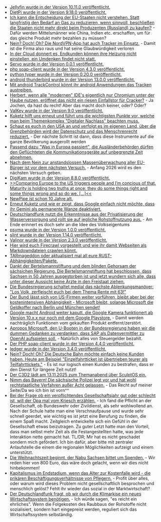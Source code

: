 * [Jellyfin wurde in der Version 10.11.0 veröffentlicht.](https://github.com/jellyfin/jellyfin/releases/tag/v10.11.0)
* [DietPi wurde in der Version 9.18.0 veröffentlicht.](https://github.com/MichaIng/DietPi/releases/tag/v9.18)
* [Ich kann die Entscheidung der EU-Staaten nicht verstehen. Statt langfristig den Bedarf an Gas zu reduzieren, wenn sinnvoll, beschließen die Staaten nicht mehr direkt beim Produzenten (Russland) zu kaufen?](https://www.deutschlandfunk.de/eu-energieminister-stimmen-fuer-ausstieg-aus-russischem-gas-102.html) - Dafür werden Mittelsmänner wie China, Indien etc. erschaffen, um für das gleiche Produkt mehr bezahlen zu müssen?
* [Nein? Doch! Oh? Die NordVPN-App hat auch Tracker im Einsatz.](https://www.kuketz-blog.de/nordvpn-bestreitet-den-einsatz-von-trackern-doch-ein-app-mitschnitt-zeigt-ein-anderes-bild/) - Damit ist die Firma also raus und hat seine Glaubwürdigkeit verloren
* [In der Cloud donnert es, Endkunden können ihre Heizung nicht einstellen, ein Umdenken findet nicht statt.](https://tuxproject.de/blog/2025/10/wer-sich-in-die-cloud-begibt-der-kommt-darin-um-9/)
* [Servo wurde in der Version 0.0.1 veröffentlicht.](https://www.phoronix.com/news/Servo-0.0.1-Released)
* [php soap-client wurde in der Version 4.3.0 veröffentlicht.](https://github.com/phpro/soap-client/releases/tag/4.3.0)
* [python typer wurde in der Version 0.20.0 veröffentlicht.](https://github.com/fastapi/typer/releases/tag/0.20.0)
* [android thunderbird wurde in der Version 13.0.0 veröffentlicht.](https://github.com/thunderbird/thunderbird-android/releases/tag/THUNDERBIRD_13_0)
* [Mit android TrackControl könnt ihr android Anwendungen das Tracken austreiben.](https://github.com/TrackerControl/tracker-control-android)
* [Herbert, wenn alle "modernen" IDE's eigentlich nur Chromium unter der Haube nutzen, eröffnet das nicht ein riesen Einfallstor für Cracker?](https://www.bleepingcomputer.com/news/security/cursor-windsurf-ides-riddled-with-94-plus-n-day-chromium-vulnerabilities/) - Ja Jochen, da hast du recht! Aber das macht doch keiner, oder? Oder?
* [ValKey wurde in der Version 9.0 veröffentlicht.](https://www.linuxfoundation.org/press/valkey-9.0-delivers-performance-and-resiliency-for-real-time-workloads)
* [Kuketz hilft uns erneut und führt uns die wichtigsten Punkte vor, welche man beim Themenkomplex "Digitaler Nachlass" beachten muss.](https://www.kuketz-blog.de/digitaler-nachlass-grundlagen-praxistaugliche-umsetzung/)
* [Schaut es euch in den USA an und verfolgt es im eigenen Land, über die Grenzbehörden wird der Datenschutz und das Menschrenrecht reduziert.](https://netzpolitik.org/2025/ice-ruestet-auf-amerikanische-abschiebebehoerde-will-soziale-medien-ueberwachen/) - Der nächste Schritt ist dann, dass diese Instrumente auf die ganze Bevölkerung ausgerollt werden
* [Passend dazu "Was in Europa passiert", die Ausländerbehörden dürfen den Geflüchteten die Kommunikationsgeräte auf unbegrenzte Zeit abnehmen.](https://netzpolitik.org/2025/eingezogene-handys-eine-haerte-die-nur-schwaeche-zeigt/)
* [Nach dem Nein zur anstandslossen Massenüberwachung aller EU-Bürger ist vor dem nächsten Versuch.](https://netzpolitik.org/2025/interne-dokumente-eu-arbeitet-an-ausufernder-vorratsdatenspeicherung/) - Anfang 2026 wird es den nächsten Versuch geben.
* [DigiKam wurde in der Version 8.8.0 veröffentlicht.](https://lwn.net/Articles/1042823/)
* [>>Comparing Europe to the US triggers people and I’m concious of that. Maturity is holding two truths at once: they do some things right and some things wrong and so do we. [...]<<](https://lucumr.pocoo.org/2025/10/21/eu-resigation/)
* [NewPipe ist schon 10 Jahre alt.](https://newpipe.net/blog/pinned/announcement/newpipe-turns-10/)
* [Erneut Kuketz und wie er zeigt, dass Google einfach nicht möchte, dass ihr Gemini als permanente Wanze deaktiviert.](https://www.kuketz-blog.de/google-gemini-unter-android-deaktivieren-was-wirklich-funktioniert/)
* [Deutschlandfunk nutzt die Erkenntnisse aus der Privatisierung der Wasserversorgung und rollt sie auf jegliche Rohstoffnutzung aus.](https://www.deutschlandfunk.de/commons-ressourcen-rohstoffe-schutz-handel-100.html) - Am Ende erinnert es doch sehr an die Idee des Volkseigentums
* [psyma wurde in der Version 1.0.0 veröffentlicht.](https://github.com/kellerza/pysma/releases/tag/v1.0.0)
* [slint wurde in der Version 1.14.0 veröffentlicht.](https://github.com/slint-ui/slint/releases/tag/v1.14.0)
* [Valinor wurde in der Version 2.3.0 veröffentlicht.](https://github.com/CuyZ/Valinor/releases/tag/2.3.0)
* [Hier wird euch Firecrawl vorgestellt und wie ihr damit Webseiten als Markdowndateien crawlen könnt.](https://www.freecodecamp.org/news/how-to-turn-websites-into-llm-ready-data-using-firecrawl/)
* [TARmageddon oder aktualisiert mal all eure RUST-Abhängigkeiten/Pakete.](https://www.bleepingcomputer.com/news/security/tarmageddon-flaw-in-abandoned-rust-library-enables-rce-attacks/)
* [Dankt der Bertelsmannstiftung und dem blinden Gehorsam der sächsichen Regierung. Die Bertelsmannstiftung hat beschlossen, dass Sachsen in 50 Jahren ausgestorben ist und jetzt wundern sich alle, dass unter dieser Aussicht keine Ärzte in den Freistaat ziehen.](https://www.mdr.de/nachrichten/sachsen/bautzen/bautzen-hoyerswerda-kamenz/kinderarzt-termin-suche-patienten-100.html)
* [Die Bundesregierung schaltet medial das nächste Ablenkungsmanöver: "Los Volk, zerfleischt euch bei dem Thema Rente mit 63!"](https://www.deutschlandfunk.de/rente-vorzeitig-fruehrente-pro-contra-100.html)
* [Der Bund lässt sich von US-Firmen weiter vorführen, bleibt aber bei der kostenintensiven Abhängigkeit - Microsoft bleibt, solange Microsoft die Geldkoffer nach Berlin und München sendet!](https://netzpolitik.org/2025/digitalministerium-ratlos-keine-strategie-fuer-umstieg-auf-windows-11/)
* [Google macht Android weiter kaputt, die Google Kamera funktionert ab Version 10.x.x nur noch mit dem Google Playstore.](https://www.kuketz-blog.de/google-kamera-ab-version-10-x-erfordert-play-services-downgrade-noetig/) - Damit werden nachträglich Funktionen vom gekauften Produkt entfernt/zerstört.
* [Apropos Microsoft, den U-Booten in der Bundesregierung haben wir die dummen Gedanken zu verdanken, dass SAP als Datenvermittler zu OpenAI aufspielen soll.](https://netzpolitik.org/2025/sap-und-openai-wie-die-oeffentliche-verwaltung-mit-ki-noch-abhaengiger-von-big-tech-wird/) - Natürlich alles von Steuergelder bezahlt.
* [Der PHP soap-client wurde in der Version 4.4.0 veröffentlicht.](https://github.com/phpro/soap-client/releases/tag/4.4.0)
* [ledger wurde in der Version 3.4.0 veröffentlicht.](https://github.com/ledger/ledger/releases/tag/v3.4.0)
* [Nein? Doch! Oh? Die Deutsche Bahn möchte einfach keine Kunden haben. Heute am Beispiel "Einzelfahrtticket ist übertrieben teurer als Teilfahrttickets."](https://www.mdr.de/nachrichten/sachsen-anhalt/magdeburg/bahn-hack-tickets-lukas-weihrauch-100.html) - Es ist nur logisch einen Kunden zu bestrafen, dass er den Dienst für längere Zeit nutzt!
* [Der C3D2 lädt am 13.11.2025 zum Themanabend über SculptOS ein.](https://c3d2.de/news/ta-20251113-sculptos.html)
* [Nimm das Bayern! Die sächsische Polizei legt vor und hat wohl rechtstaatliche Verfahren außer Acht gelassen.](https://netzpolitik.org/2025/adenauer-bus-affaere-saechsische-polizei-in-erklaerungsnot/) - Das Recht auf meiner Seite/Da wo ich bin ist vorn^^
* [Bei der Frage ob ein verpflichtendes Gesellschaftsjahr gut oder schlecht ist, will der Opa mal vom Kriesch erzählen.](https://www.deutschlandfunk.de/gesellschaftsjahr-wehrpflicht-gruene-100.html) - Ich fand die Pflicht an der Gesellschaft, ob Bundeswehr oder Zivildienst, als sehr wohlwollend an. Nach der Schule hatte man eine Verschnaufpause und wurde sehr schnell geerdet, wie wichtig es ist jetzt eine Berufung zu finden, die einem Spaß macht. Zeitgleich entwickelte sich ein Gefühl in der Gesellschaft etwas beizutragen. Zu guter Letzt hatte man den Vorteil, dass man selbst mehr Zeit als die Festangestellten hatte, was jede Interaktion nette gemacht hat. TL/DR; Mir hat es nicht geschadet sondern mich gefördert. Ich bin dafür, aber bitte mit zentraler Anlaufstelle die einem die regionalen Möglichkeiten aufzeigt und einem unterstützt.
* [Die Weihnachtszeit beginnt, der Nabu Sachsen bittet um Spenden.](https://sachsen.nabu.de/tiereundpflanzen/amphibien/36668.html) - Wir reden hier von 800 Euro, das wäre doch gelacht, wenn wir dies nicht hinbekommen!
* [Kapitalismus im Endstadium, wenn das Alter zur Kostenfalle wird - die prikären Beschäftigungsverhältnisse von Pflegern.](https://www.deutschlandfunk.de/haeusliche-pflege-24-stunden-betreuung-100.html) - Profit über alles, oder warum wird dieses Problem nicht gesellschaftlich besprochen und menschlich gelöst? Fehlt ihr wieder das sozial in der Marktwirtschaft?
* [Der Deutschlandfunk fragt, ob wir durch die Klimarkise ein neues Wirtschaftssystem benötigen.](https://www.deutschlandfunk.de/geht-klimawende-im-kapitalismus-100.html) - Ich würde sagen, "es reicht ein ehrliches". Wenn die Folgekosten des Raubbaus der Rohstoffe nicht sozialisiert, sondern hart eingepreist werden, reguliert sich das Wirtschaftssystem selbständig.
